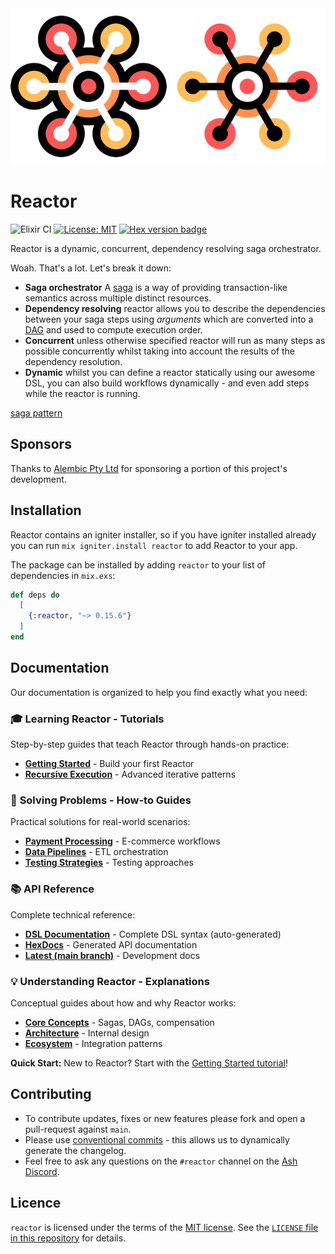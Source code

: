 <img src="https://github.com/ash-project/reactor/blob/main/logos/reactor-logo-light-small.png?raw=true#gh-light-mode-only" alt="Logo Light" width="250">
<img src="https://github.com/ash-project/reactor/blob/main/logos/reactor-logo-dark-small.png?raw=true#gh-dark-mode-only" alt="Logo Dark" width="250">

# Reactor

![Elixir CI](https://github.com/ash-project/reactor/actions/workflows/elixir.yml/badge.svg)
[![License: MIT](https://img.shields.io/badge/License-MIT-yellow.svg)](https://opensource.org/licenses/MIT)
[![Hex version badge](https://img.shields.io/hexpm/v/reactor.svg)](https://hex.pm/packages/reactor)

Reactor is a dynamic, concurrent, dependency resolving saga orchestrator.

Woah. That's a lot. Let's break it down:

- **Saga orchestrator** A [saga][saga pattern] is a way of providing
  transaction-like semantics across multiple distinct resources.
- **Dependency resolving** reactor allows you to describe the dependencies
  between your saga steps using _arguments_ which are converted into a
  [DAG][dag] and used to compute execution order.
- **Concurrent** unless otherwise specified reactor will run as many steps as
  possible concurrently whilst taking into account the results of the dependency
  resolution.
- **Dynamic** whilst you can define a reactor statically using our awesome DSL,
  you can also build workflows dynamically - and even add steps while the
  reactor is running.

[saga pattern](https://learn.microsoft.com/en-us/azure/architecture/reference-architectures/saga/saga)

## Sponsors

Thanks to [Alembic Pty Ltd](https://alembic.com.au/) for sponsoring a portion of
this project's development.

## Installation

Reactor contains an igniter installer, so if you have igniter installed already you can run `mix igniter.install reactor` to add Reactor to your app.

The package can be installed by adding `reactor` to your list of dependencies in `mix.exs`:

```elixir
def deps do
  [
    {:reactor, "~> 0.15.6"}
  ]
end
```

## Documentation

Our documentation is organized to help you find exactly what you need:

### 🎓 **Learning Reactor** - Tutorials
Step-by-step guides that teach Reactor through hands-on practice:
- **[Getting Started](documentation/tutorials/01-getting-started.md)** - Build your first Reactor
- **[Recursive Execution](documentation/tutorials/05-recursive-execution.md)** - Advanced iterative patterns

### 🔧 **Solving Problems** - How-to Guides
Practical solutions for real-world scenarios:
- **[Payment Processing](documentation/how-to/payment-processing.md)** - E-commerce workflows
- **[Data Pipelines](documentation/how-to/data-pipelines.md)** - ETL orchestration
- **[Testing Strategies](documentation/how-to/testing-strategies.md)** - Testing approaches

### 📚 **API Reference**
Complete technical reference:
- **[DSL Documentation](documentation/dsls/DSL-Reactor.md)** - Complete DSL syntax (auto-generated)
- **[HexDocs](https://hexdocs.pm/reactor)** - Generated API documentation
- **[Latest (main branch)](https://ash-project.github.io/reactor)** - Development docs

### 💡 **Understanding Reactor** - Explanations
Conceptual guides about how and why Reactor works:
- **[Core Concepts](documentation/explanation/concepts.md)** - Sagas, DAGs, compensation
- **[Architecture](documentation/explanation/architecture.md)** - Internal design
- **[Ecosystem](documentation/explanation/ecosystem.md)** - Integration patterns

**Quick Start:** New to Reactor? Start with the [Getting Started tutorial](documentation/tutorials/01-getting-started.md)!

## Contributing

- To contribute updates, fixes or new features please fork and open a
  pull-request against `main`.
- Please use [conventional
  commits](https://www.conventionalcommits.org/en/v1.0.0/) - this allows us to
  dynamically generate the changelog.
- Feel free to ask any questions on the `#reactor` channel on the [Ash
  Discord](https://discord.gg/D7FNG2q).

## Licence

`reactor` is licensed under the terms of the [MIT
license](https://opensource.org/licenses/MIT). See the [`LICENSE` file in this
repository](https://github.com/ash-project/reactor/blob/main/LICENSE)
for details.

[saga pattern]: https://learn.microsoft.com/en-us/azure/architecture/reference-architectures/saga/saga
[dag]: https://en.wikipedia.org/wiki/Directed_acyclic_graph

